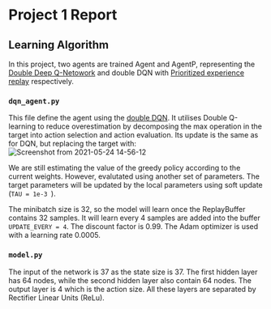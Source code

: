 # Project 1 Report

## Learning Algorithm

In this project, two agents are trained Agent and AgentP, representing the [Double Deep Q-Netowork](https://arxiv.org/abs/1509.06461) and double DQN with [Prioritized experience replay](https://arxiv.org/abs/1511.05952) respectively.

### `dqn_agent.py`
This file define the agent using the [double DQN](https://arxiv.org/abs/1509.06461). It utilises Double Q-learning to reduce overestimation by decomposing the max operation in the target into action selection and action evaluation. Its update is the same as for DQN, but replacing the target with: ![Screenshot from 2021-05-24 14-56-12](https://user-images.githubusercontent.com/35868876/119309099-6b8b1b80-bca0-11eb-85ae-b7a7de7fc868.png)

We are still estimating the value of the greedy policy according to the current weights. However, evalutated using another set of parameters. The target parameters will be updated by the local parameters using soft update (`TAU = 1e-3 `).

The minibatch size is 32, so the model will learn once the ReplayBuffer contains 32 samples. It will learn every 4 samples are added into the buffer `UPDATE_EVERY = 4`.
The discount factor is 0.99. The Adam optimizer is used with a learning rate 0.0005.

### `model.py`
The input of the network is 37 as the state size is 37. The first hidden layer has  64 nodes, while the second hidden layer also contain 64 nodes. The output layer is 4 which is the action size. All these layers are separated by Rectifier Linear Units (ReLu).
